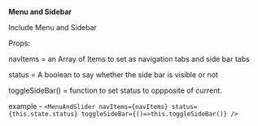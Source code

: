 **Menu and Sidebar**

Include Menu and Sidebar

Props:

navItems = an Array of Items to set as navigation tabs and side bar tabs

status = A boolean to say whether the side bar is visible or not

toggleSideBar() = function to set status to oppposite of current.

example - `<MenuAndSlider navItems={navItems} status={this.state.status} toggleSideBar={()=>this.toggleSideBar()} />`

